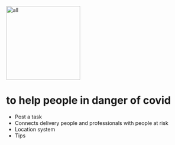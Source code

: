 <img src="https://www.univ-catholille.fr/sites/default/files/inline-images/Logo%20All%20Seul.png" alt="all" width="200"/>

# to help people in danger of covid

- Post a task
- Connects delivery people and professionals with people at risk
- Location system
- Tips
